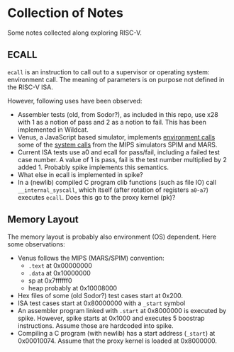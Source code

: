 # Collection of Notes

Some notes collected along exploring RISC-V.

## ECALL

`ecall` is an instruction to call out to a supervisor or operating system:
environment call.
The meaning of parameters is on purpose not defined in the RISC-V ISA.

However, following uses have been observed:

 * Assembler tests (old, from Sodor?), as included in this repo, use x28 with
   1 as a notion of pass and 2 as a notion to fail. This has been implemented
   in Wildcat.
 * Venus, a JavaScript based simulator, implements
   [environment calls](https://github.com/kvakil/venus/wiki/Environmental-Calls)
   some of the [system calls](https://www.doc.ic.ac.uk/lab/secondyear/spim/node8.html)
   from the MIPS simulators SPIM and MARS.
 * Current ISA tests use a0 and ecall for pass/fail, including a failed test case number.
   A value of 1 is pass, fail is the test number multiplied by 2 added 1.
   Probably spike implements this semantics.
 * What else in ecall is implemented in spike?
 * In a (newlib) compiled C program clib functions (such as file IO) call
   `__internal_syscall`, which itself (after rotation of registers `a0`-`a7`)
   executes `ecall`. Does this go to the proxy kernel (pk)?

## Memory Layout

The memory layout is probably also environment (OS) dependent.
Here some observations:

 * Venus follows the MIPS (MARS/SPIM) convention:
   * `.text` at 0x00000000 
   * `.data` at 0x10000000
   * sp at 0x7ffffff0
   * heap probably at 0x10008000
 * Hex files of some (old Sodor?) test cases start at 0x200.
 * ISA test cases start at 0x80000000 with a `_start` symbol
 * An assembler program linked with `.start` at 0x8000000 is executed by spike.
   However, spike starts at 0x1000 and executes 5 boostrap instructions.
   Assume those are hardcoded into spike.
 * Compiling a C program (with newlib) has a start address (`_start`) at 0x00010074.
   Assume that the proxy kernel is loaded at 0x8000000.


   
